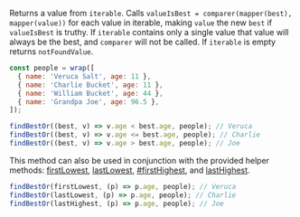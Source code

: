 Returns a value from `iterable`. Calls `valueIsBest = comparer(mapper(best), mapper(value))` for each value in iterable, making `value` the new `best` if `valueIsBest` is truthy. If `iterable` contains only a single value that value will always be the best, and `comparer` will not be called. If `iterable` is empty returns `notFoundValue`.

<!-- prettier-ignore -->
```js
const people = wrap([
  { name: 'Veruca Salt', age: 11 },
  { name: 'Charlie Bucket', age: 11 },
  { name: 'William Bucket', age: 44 }, 
  { name: 'Grandpa Joe', age: 96.5 },
]);

findBestOr((best, v) => v.age < best.age, people); // Veruca
findBestOr((best, v) => v.age <= best.age, people); // Charlie
findBestOr((best, v) => v.age > best.age, people); // Joe
```

This method can also be used in conjunction with the provided helper methods: [firstLowest](#firstlowest), [lastLowest](#lastlowest), [#firstHighest](#firsthighest), and [lastHighest](#lasthighest).

```js
findBestOr(firstLowest, (p) => p.age, people); // Veruca
findBestOr(lastLowest, (p) => p.age, people); // Charlie
findBestOr(lastHighest, (p) => p.age, people); // Joe
```
